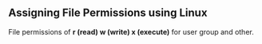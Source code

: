 <h2>Assigning File Permissions using Linux</h2>

File permissions of <b>r (read) w (write) x (execute)</b>  for user group and other.


